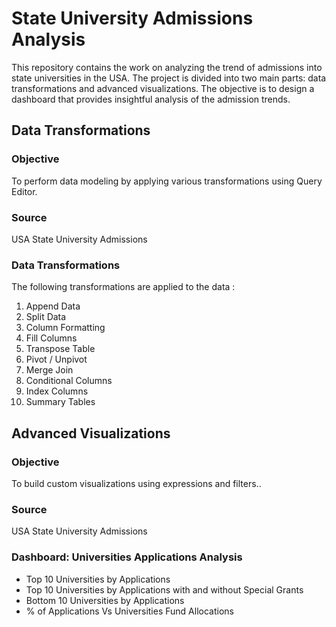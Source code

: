 # State University Admissions Analysis

This repository contains the work on analyzing the trend of admissions into state universities in the USA. The project is divided into two main parts: data transformations and advanced visualizations. The objective is to design a dashboard that provides insightful analysis of the admission trends.

## Data Transformations

### Objective
To perform data modeling by applying various transformations using Query Editor.

### Source
USA State University Admissions

###  Data Transformations
The following transformations are applied to the data  :
1. Append Data
2. Split Data
3. Column Formatting
4. Fill Columns
5. Transpose Table
6. Pivot / Unpivot
7. Merge Join
8. Conditional Columns
9. Index Columns
10. Summary Tables

## Advanced Visualizations

### Objective
To build custom visualizations using expressions and filters..

### Source
USA State University Admissions

### Dashboard: Universities Applications Analysis
- Top 10 Universities by Applications
- Top 10 Universities by Applications with and without Special Grants
- Bottom 10 Universities by Applications
- % of Applications Vs Universities Fund Allocations
